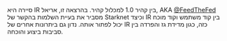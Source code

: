סיירה היא IR בין קהיר 1.0 למכלול קהיר. בהרצאה זו, אריאל, AKA [@FeedTheFed](https://twitter.com/FeedTheFed) מסביר את בעיית השלמות בהקשר של Starknet וכיצד IR בין קוד משתמש וקוד מוכח יכול לפתור אותה. נדון גם ביתרונות אחרים של IR כזה, כגון מדידת גז והפרדה בין סביבות ביצוע והוכחה.